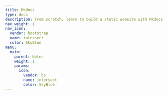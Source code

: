 ```yaml
---
title: Mkdocs
type: docs
description: From scratch, learn to build a static website with Mkdocs.
nav_weight: 1
nav_icon:
  vendor: bootstrap
  name: intersect
  color: SkyBlue
menu:
  main:
    parent: Notes
    weight: 1
    params:
      icon:
        vendor: bs
        name: intersect
        color: SkyBlue
---
```

